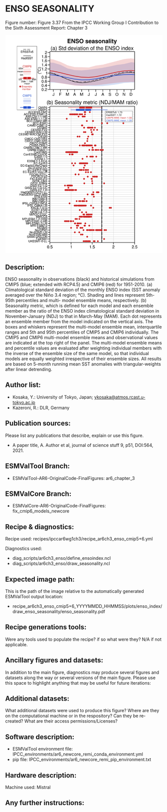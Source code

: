 
ENSO SEASONALITY
================

Figure number: Figure 3.37
From the IPCC Working Group I Contribution to the Sixth Assessment Report: Chapter 3

![Figure 3.37](../images/ar6_wg1_chap3_figure3_37_enso_seasonality.png?raw=true)


Description:
------------
ENSO seasonality in observations (black) and historical simulations from CMIP5 
(blue; extended with RCP4.5) and CMIP6 (red) for 1951-2010. (a) Climatological 
standard deviation of the monthly ENSO index (SST anomaly averaged over the Niño 
3.4 region; °C). Shading and lines represent 5th-95th percentiles and multi-
model ensemble means, respectively. (b) Seasonality metric, which is defined for 
each model and each ensemble member as the ratio of the ENSO index 
climatological standard deviation in November-January (NDJ) to that in March-May 
(MAM). Each dot represents an ensemble member from the model indicated on the 
vertical axis. The boxes and whiskers represent the multi-model ensemble mean, 
interquartile ranges and 5th and 95th percentiles of CMIP5 and CMIP6 
individually. The CMIP5 and CMIP6 multi-model ensemble means and observational 
values are indicated at the top right of the panel. The multi-model ensemble 
means and percentile values are evaluated after weighting individual members 
with the inverse of the ensemble size of the same model, so that individual 
models are equally weighted irrespective of their ensemble sizes. All results 
are based on 5-month running mean SST anomalies with triangular-weights after 
linear detrending. 


Author list:
------------
- Kosaka, Y.: University of Tokyo, Japan; ykosaka@atmos.rcast.u-tokyo.ac.jp
- Kazeroni, R.: DLR, Germany


Publication sources:
--------------------
Please list any publications that describe, explain or use this figure. 
- A paper title, A. Author et al, journal of science stuff 9, p51, DOI:564, 2021. 


ESMValTool Branch:
------------------
- ESMValTool-AR6-OriginalCode-FinalFigures: ar6_chapter_3


ESMValCore Branch:
------------------
- ESMValCore-AR6-OriginalCode-FinalFigures: fix_cmip6_models_newcore


Recipe & diagnostics:
---------------------
Recipe used: recipes/ipccar6wg1ch3/recipe_ar6ch3_enso_cmip5+6.yml

Diagnostics used: 
- diag_scripts/ar6ch3_enso/define_ensoindex.ncl
- diag_scripts/ar6ch3_enso/draw_seasonality.ncl


Expected image path:
--------------------
This is the path of the image relative to the automatically generated ESMValTool output location:
- recipe_ar6ch3_enso_cmip5+6_YYYYMMDD_HHMMSS/plots/enso_index/draw_enso_seasonality/enso_seasonality.pdf


Recipe generations tools: 
-------------------------
Were any tools used to populate the recipe? if so what were they? N/A if not applicable. 


Ancillary figures and datasets:
-------------------------------
In addition to the main figure, diagnostics may produce several figures and datasets along the way or several versions of the main figure. Please use this space to highlight anything that may be useful for future iterations:


Additional datasets:
--------------------
What additional datasets were used to produce this figure?
Where are they on the computational machine or in the respository?
Can they be re-created?
What are their access permissions/Licenses?


Software description:
---------------------
- ESMValTool environment file: IPCC_environments/ar6_newcore_remi_conda_environment.yml
- pip file: IPCC_environments/ar6_newcore_remi_pip_environment.txt


Hardware description:
---------------------
Machine used: Mistral


Any further instructions: 
-------------------------


